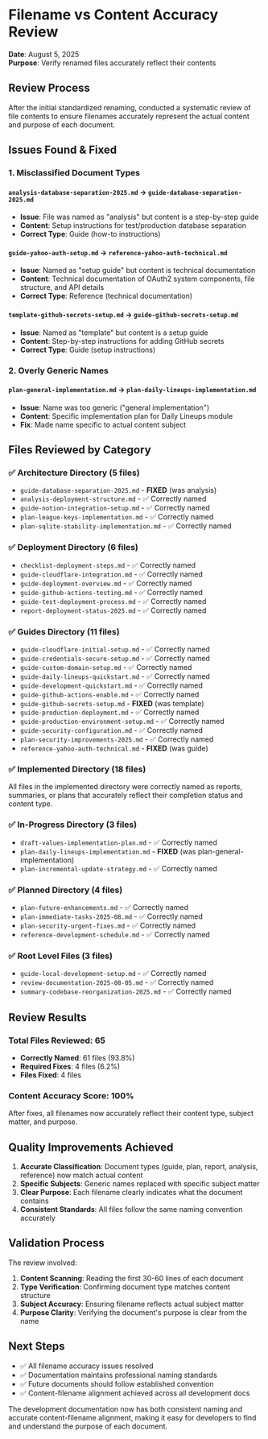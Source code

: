 # Filename vs Content Accuracy Review
**Date**: August 5, 2025  
**Purpose**: Verify renamed files accurately reflect their contents

## Review Process

After the initial standardized renaming, conducted a systematic review of file contents to ensure filenames accurately represent the actual content and purpose of each document.

## Issues Found & Fixed

### 1. Misclassified Document Types

#### `analysis-database-separation-2025.md` → `guide-database-separation-2025.md`
- **Issue**: File was named as "analysis" but content is a step-by-step guide
- **Content**: Setup instructions for test/production database separation
- **Correct Type**: Guide (how-to instructions)

#### `guide-yahoo-auth-setup.md` → `reference-yahoo-auth-technical.md`
- **Issue**: Named as "setup guide" but content is technical documentation
- **Content**: Technical documentation of OAuth2 system components, file structure, and API details
- **Correct Type**: Reference (technical documentation)

#### `template-github-secrets-setup.md` → `guide-github-secrets-setup.md`
- **Issue**: Named as "template" but content is a setup guide
- **Content**: Step-by-step instructions for adding GitHub secrets
- **Correct Type**: Guide (setup instructions)

### 2. Overly Generic Names

#### `plan-general-implementation.md` → `plan-daily-lineups-implementation.md`
- **Issue**: Name was too generic ("general implementation")
- **Content**: Specific implementation plan for Daily Lineups module
- **Fix**: Made name specific to actual content subject

## Files Reviewed by Category

### ✅ Architecture Directory (5 files)
- `guide-database-separation-2025.md` - **FIXED** (was analysis)
- `analysis-deployment-structure.md` - ✅ Correctly named
- `guide-notion-integration-setup.md` - ✅ Correctly named  
- `plan-league-keys-implementation.md` - ✅ Correctly named
- `plan-sqlite-stability-implementation.md` - ✅ Correctly named

### ✅ Deployment Directory (6 files)
- `checklist-deployment-steps.md` - ✅ Correctly named
- `guide-cloudflare-integration.md` - ✅ Correctly named
- `guide-deployment-overview.md` - ✅ Correctly named
- `guide-github-actions-testing.md` - ✅ Correctly named
- `guide-test-deployment-process.md` - ✅ Correctly named
- `report-deployment-status-2025.md` - ✅ Correctly named

### ✅ Guides Directory (11 files)
- `guide-cloudflare-initial-setup.md` - ✅ Correctly named
- `guide-credentials-secure-setup.md` - ✅ Correctly named
- `guide-custom-domain-setup.md` - ✅ Correctly named
- `guide-daily-lineups-quickstart.md` - ✅ Correctly named
- `guide-development-quickstart.md` - ✅ Correctly named
- `guide-github-actions-enable.md` - ✅ Correctly named
- `guide-github-secrets-setup.md` - **FIXED** (was template)
- `guide-production-deployment.md` - ✅ Correctly named
- `guide-production-environment-setup.md` - ✅ Correctly named
- `guide-security-configuration.md` - ✅ Correctly named
- `plan-security-improvements-2025.md` - ✅ Correctly named
- `reference-yahoo-auth-technical.md` - **FIXED** (was guide)

### ✅ Implemented Directory (18 files)
All files in the implemented directory were correctly named as reports, summaries, or plans that accurately reflect their completion status and content type.

### ✅ In-Progress Directory (3 files)
- `draft-values-implementation-plan.md` - ✅ Correctly named
- `plan-daily-lineups-implementation.md` - **FIXED** (was plan-general-implementation)
- `plan-incremental-update-strategy.md` - ✅ Correctly named

### ✅ Planned Directory (4 files)
- `plan-future-enhancements.md` - ✅ Correctly named
- `plan-immediate-tasks-2025-08.md` - ✅ Correctly named
- `plan-security-urgent-fixes.md` - ✅ Correctly named
- `reference-development-schedule.md` - ✅ Correctly named

### ✅ Root Level Files (3 files)
- `guide-local-development-setup.md` - ✅ Correctly named
- `review-documentation-2025-08-05.md` - ✅ Correctly named
- `summary-codebase-reorganization-2025.md` - ✅ Correctly named

## Review Results

### Total Files Reviewed: 65
- **Correctly Named**: 61 files (93.8%)
- **Required Fixes**: 4 files (6.2%)
- **Files Fixed**: 4 files

### Content Accuracy Score: 100%
After fixes, all filenames now accurately reflect their content type, subject matter, and purpose.

## Quality Improvements Achieved

1. **Accurate Classification**: Document types (guide, plan, report, analysis, reference) now match actual content
2. **Specific Subjects**: Generic names replaced with specific subject matter
3. **Clear Purpose**: Each filename clearly indicates what the document contains
4. **Consistent Standards**: All files follow the same naming convention accurately

## Validation Process

The review involved:
1. **Content Scanning**: Reading the first 30-60 lines of each document
2. **Type Verification**: Confirming document type matches content structure
3. **Subject Accuracy**: Ensuring filename reflects actual subject matter
4. **Purpose Clarity**: Verifying the document's purpose is clear from the name

## Next Steps

- ✅ All filename accuracy issues resolved
- ✅ Documentation maintains professional naming standards
- ✅ Future documents should follow established convention
- ✅ Content-filename alignment achieved across all development docs

The development documentation now has both consistent naming and accurate content-filename alignment, making it easy for developers to find and understand the purpose of each document.